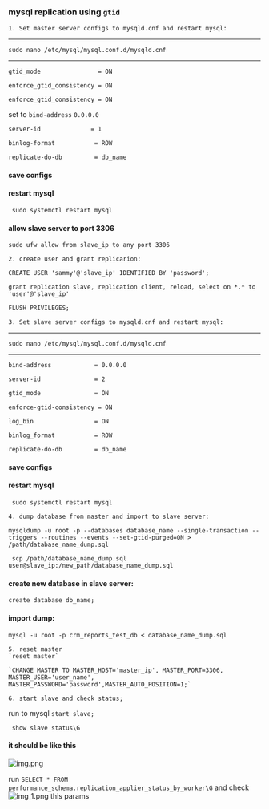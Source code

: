 ### mysql replication using ```gtid```
    1. Set master server configs to mysqld.cnf and restart mysql:
***
`sudo nano /etc/mysql/mysql.conf.d/mysqld.cnf`
***
```gtid_mode                = ON ```

```enforce_gtid_consistency = ON```

```enforce_gtid_consistency = ON```

set to `bind-address`  `0.0.0.0`
   
```server-id              = 1```

`binlog-format           = ROW`

`replicate-do-db         = db_name`

#### save configs
#### restart mysql
` sudo systemctl restart mysql`

#### allow slave server to port 3306
``sudo ufw allow from slave_ip to any port 3306``

    2. create user and grant replicarion:
`CREATE USER 'sammy'@'slave_ip' IDENTIFIED BY 'password';`

`grant replication slave, replication client, reload, select on *.* to 'user'@'slave_ip'`

`FLUSH PRIVILEGES;`

    3. Set slave server configs to mysqld.cnf and restart mysql:
***
`sudo nano /etc/mysql/mysql.conf.d/mysqld.cnf`
***
`bind-address            = 0.0.0.0`

`server-id               = 2`

`gtid_mode               = ON`

`enforce-gtid-consistency = ON`

`log_bin                 = ON `

`binlog_format           = ROW`

`replicate-do-db         = db_name`

#### save configs
#### restart mysql
` sudo systemctl restart mysql`

    4. dump database from master and import to slave server:
`mysqldump -u root -p --databases database_name --single-transaction --triggers --routines --events --set-gtid-purged=ON > /path/database_name_dump.sql`

` scp /path/database_name_dump.sql user@slave_ip:/new_path/database_name_dump.sql`

#### create new database in slave server:
`create database db_name;`

#### import dump:

`mysql -u root -p crm_reports_test_db < database_name_dump.sql`

    5. reset master
    `reset master`
    
    `CHANGE MASTER TO MASTER_HOST='master_ip', MASTER_PORT=3306, MASTER_USER='user_name', MASTER_PASSWORD='password',MASTER_AUTO_POSITION=1;`
    
    6. start slave and check status;   

run to mysql `start slave;`

` show slave status\G`

#### it should be like this
![img.png](img.png)

run ``SELECT * FROM performance_schema.replication_applier_status_by_worker\G``
and check 
![img_1.png](img_1.png)
this params

